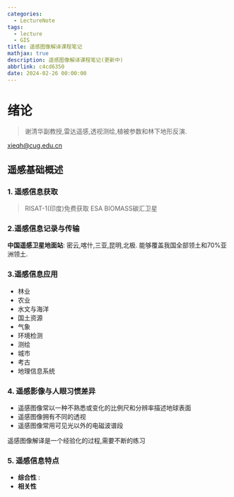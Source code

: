 ```yaml
---
categories:
  - LectureNote
tags:
  - lecture
  - GIS
title: 遥感图像解译课程笔记
mathjax: true
description: 遥感图像解译课程笔记(更新中)
abbrlink: c4cd6350
date: 2024-02-26 00:00:00
---
```

# 绪论
> 谢清华副教授,雷达遥感,透视测绘,植被参数和林下地形反演.

xieqh@cug.edu.cn
## 遥感基础概述
### 1. 遥感信息获取
> RISAT-1(印度)免费获取
> ESA BIOMASS碳汇卫星

### 2.遥感信息记录与传输
**中国遥感卫星地面站**: 密云,喀什,三亚,昆明,北极. 能够覆盖我国全部领土和70%亚洲领土.
### 3.遥感信息应用
- 林业
- 农业
- 水文与海洋
- 国土资源
- 气象
- 环境检测
- 测绘
- 城市
- 考古
- 地理信息系统

### 4. 遥感影像与人眼习惯差异
- 遥感图像常以一种不熟悉或变化的比例尺和分辨率描述地球表面
- 遥感图像拥有不同的透视
- 遥感图像常用可见光以外的电磁波谱段

遥感图像解译是一个经验化的过程,需要不断的练习
### 5. 遥感信息特点
- **综合性** : 
- **相关性**